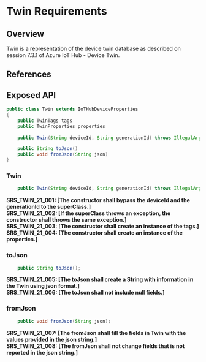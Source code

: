 # Twin Requirements

## Overview

Twin is a representation of the device twin database as described on session 7.3.1 of Azure IoT Hub - Device Twin.

## References

## Exposed API

```java
public class Twin extends IoTHubDeviceProperties
{
    public TwinTags tags
    public TwinProperties properties
    
    public Twin(String deviceId, String generationId) throws IllegalArgumentException

    public String toJson()
    public void fromJson(String json)
}
```


### Twin

```java
    public Twin(String deviceId, String generationId) throws IllegalArgumentException
```

**SRS_TWIN_21_001: [**The constructor shall bypass the deviceId and the generationId to the superClass.**]**  
**SRS_TWIN_21_002: [**If the superClass throws an exception, the constructor shall throws the same exception.**]**  
**SRS_TWIN_21_003: [**The constructor shall create an instance of the tags.**]**  
**SRS_TWIN_21_004: [**The constructor shall create an instance of the properties.**]**  


### toJson

```java
    public String toJson();
```

**SRS_TWIN_21_005: [**The toJson shall create a String with information in the Twin using json format.**]**  
**SRS_TWIN_21_006: [**The toJson shall not include null fields.**]**  


### fromJson

```java
    public void fromJson(String json);
```

**SRS_TWIN_21_007: [**The fromJson shall fill the fields in Twin with the values provided in the json string.**]**  
**SRS_TWIN_21_008: [**The fromJson shall not change fields that is not reported in the json string.**]**  

